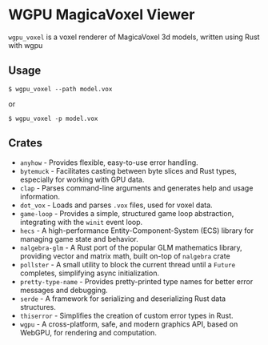 # WGPU MagicaVoxel Viewer

`wgpu_voxel` is a voxel renderer of MagicaVoxel 3d models, written using Rust with wgpu

## Usage

```
$ wgpu_voxel --path model.vox
```

or

```
$ wgpu_voxel -p model.vox
```


## Crates

- `anyhow` - Provides flexible, easy-to-use error handling.
- `bytemuck` - Facilitates casting between byte slices and Rust types, especially for working with GPU data.
- `clap` - Parses command-line arguments and generates help and usage information.
- `dot_vox` - Loads and parses `.vox` files, used for voxel data.
- `game-loop` - Provides a simple, structured game loop abstraction, integrating with the `winit` event loop.
- `hecs` - A high-performance Entity-Component-System (ECS) library for managing game state and behavior.
- `nalgebra-glm` - A Rust port of the popular GLM mathematics library, providing vector and matrix math, built on-top of `nalgebra` crate
- `pollster` - A small utility to block the current thread until a `Future` completes, simplifying async initialization.
- `pretty-type-name` - Provides pretty-printed type names for better error messages and debugging.
- `serde` - A framework for serializing and deserializing Rust data structures.
- `thiserror` - Simplifies the creation of custom error types in Rust.
- `wgpu` - A cross-platform, safe, and modern graphics API, based on WebGPU, for rendering and computation.

